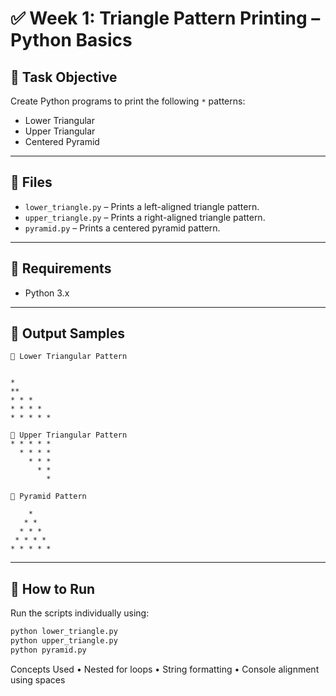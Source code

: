 # ✅ Week 1: Triangle Pattern Printing – Python Basics

## 📌 Task Objective

Create Python programs to print the following `*` patterns:

- Lower Triangular
- Upper Triangular
- Centered Pyramid

---

## 📁 Files

- `lower_triangle.py` – Prints a left-aligned triangle pattern.
- `upper_triangle.py` – Prints a right-aligned triangle pattern.
- `pyramid.py` – Prints a centered pyramid pattern.

---

## 🔧 Requirements

- Python 3.x

---

## 🧪 Output Samples
```
🔹 Lower Triangular Pattern


*
**
* * * 
* * * * 
* * * * * 

🔹 Upper Triangular Pattern
* * * * * 
  * * * * 
    * * * 
      * * 
        * 

🔹 Pyramid Pattern
   
    * 
   * * 
  * * * 
 * * * * 
* * * * * 
```
---

## 🚀 How to Run

Run the scripts individually using:

```bash
python lower_triangle.py
python upper_triangle.py
python pyramid.py
```
Concepts Used
	•	Nested for loops
	•	String formatting
	•	Console alignment using spaces
    